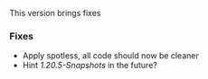 This version brings fixes
### Fixes
- Apply spotless, all code should now be cleaner
- Hint *1.20.5-Snapshots* in the future?